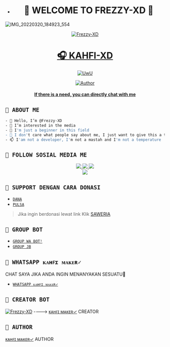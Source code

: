 - <h1 align="center">🛑 WELCOME TO FREZZY-XD 🛑</h1>
![IMG_20220320_184923_554](https://telegra.ph/file/9608ad0baf572929b2859.jpg)

<p align="center">
  <a href="https://ibb.co/QQX130c"><img src="http://readme-typing-svg.herokuapp.com?color=1C71FA&center=true&vCenter=true&multiline=false&lines=Salam+One+Heart+😍+From+Indonesia.;I'am+Not+Programmer." alt="Frezzy-XD">

</p>
<h1 align="center">🎧 KAHFI-XD</h1>
<p align="center">
  <a href="https://github.com/KAHFI-XD"><img src="http://readme-typing-svg.herokuapp.com?color=FFFFFF&center=true&vCenter=true&multiline=false&lines=Hello+Guys!+Im+owner+Maxxy Botz;My+Name+is+🐼 Frezzy-XD;Learning+JavaScript!;Please+Support+Me+With+Donate;Thanks🥰" alt="UwU">
</p>

<p align="center">
<a href="https://github.com/KAHFI-XD"><img title="Author" src="https://img.shields.io/badge/Frezzy-XD-blue.svg?style=for-the-badge&logo=github"></a>
 </p>
 <h4 align="center">
  <a
  <a href="https://wa.me/6285380166282">If there is a need, you can directly chat with me </a>
</h4>
</p>


## ```🛑 ABOUT ME```
```bash
- 👋 Hello, I’m @Frezzy-XD
- 👀 I’m interested in the media
- 🌱 I'm just a beginner in this field
- 💞️ I don't care what people say about me, I just want to give this a try
- 📫 I'am not a developer, I'm not a mastah and I'm not a temperature
```

## ```🛑 FOLLOW SOSIAL MEDIA ME```
<p align="center">
<a href="https://instagram.com/kahfi_maker"><img src="https://img.shields.io/badge/INSTAGRAM-E4405F?style=for-the-badge&logo=instagram&logoColor=white"/> 
<a href="https://wa.me/6285380166282"><img src="https://img.shields.io/badge/WhatsApp-25D366?style=for-the-badge&logo=whatsapp&logoColor=white" />
<a href="https://youtube.com/channel/UC6GPl9xMWL61NAXQb3HBrRw"><img src="https://img.shields.io/badge/YOUTUBE Maxxy Botz-ff0000?style=for-the-badge&logo=youtube&logoColor=ff000000&link=https://youtube.com/c/hokenbeusz" /><br>
<a href="https://www.tiktok.com/@maxxy_0t"><img src="https://img.shields.io/badge/TIKTOK-black?style=for-the-badge&logo=tiktok&logoColor=ff000000&link=https://tiktok.com/@unfaedahkan" /></a>
</p>

## ```🛑 SUPPORT DENGAN CARA DONASI```

- [`DANA`](https://wa.me/6285380166282?text=banh+ini+nomor+nya+kah+085380166282+?)
- [`PULSA`](https://wa.me/6285380166282?text=banh+ini+nomor+nya+kah+085380166282+?)
> Jika ingin berdonasi lewat link
> Klik [ SAWERIA ](https://saweria.co/MaxxyBotz)

## ```🛑 GROUP BOT```

- [`GROUP WA BOT¹`](https://chat.whatsapp.com/Ib4JOndTWQmGBSsPGWmIup)
- [`GROUP JB`](https://chat.whatsapp.com/K5zLkt3E6Ty1IZfSagtGuM)
  
## ```🛑 WHATSAPP ᴋᴀʜꜰɪ ᴍᴀᴋᴇʀ✓```
  CHAT SAYA JIKA ANDA INGIN MENANYAKAN SESUATU🚀
- [`WHATSAPP ᴋᴀʜꜰɪ ᴍᴀᴋᴇʀ✓`](https://wa.me/6285380166282?text=Assalamualaikum+Banh+ᴋᴀʜꜰɪ+ᴍᴀᴋᴇʀ✓)

## ```🛑 CREATOR BOT```
 [![Frezzy-XD](https://github.com/Frezzy-XD.png?size=200)](https://github.com/Frezzy-XD) 
---->
[ᴋᴀʜꜰɪ ᴍᴀᴋᴇʀ✓](https://github.com/Frezzy-XD) 
 CREATOR
  

## ```🛑 AUTHOR```
 
  [ᴋᴀʜꜰɪ ᴍᴀᴋᴇʀ✓](https://github.com/Frezzy-XD)
 AUTHOR

<!---
I LOVE YOU GUYS
--->
